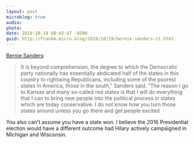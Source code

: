 ```yaml
---
layout: post
microblog: true
audio: 
photo: 
date: 2018-10-19 08:43:47 -0500
guid: http://frankm.micro.blog/2018/10/19/bernie-sanders-it.html
---
```

[Bernie Sanders](https://www.theguardian.com/us-news/2018/jul/26/alexandria-ocasio-cortez-bernie-sanders-kansas-james-thompson):
>It is beyond comprehension, the degree to which the Democratic party nationally has essentially abdicated half of the states in this country to rightwing Republicans, including some of the poorest states in America, those in the south,” Sanders said. “The reason I go to Kansas and many so-called red states is that I will do everything that I can to bring new people into the political process in states which are today conservative. I do not know how you turn those states around unless you go there and get people excited

You also can't assume you have a state won. I believe the 2016 Presidential election would have a different outcome had Hilary actively campaigned in Michigan and Wisconsin. 
